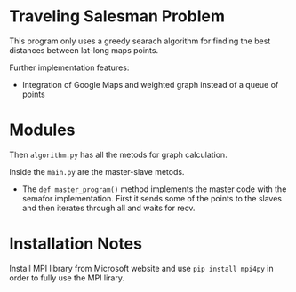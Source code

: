 # Traveling Salesman Problem
This program only uses a greedy searach algorithm for finding the best distances between lat-long maps points.

Further implementation features: 
* Integration of Google Maps and weighted graph instead of a queue of points

# Modules
Then `algorithm.py` has all the metods for graph calculation.
 
Inside the `main.py` are the master-slave metods.
* The `def master_program()` method implements the master code with the semafor implementation.
First it sends some of the points to the slaves and then iterates through all and waits for recv.

# Installation Notes
Install MPI library from Microsoft website and use `pip install mpi4py` in order to fully use the MPI lirary.
 

